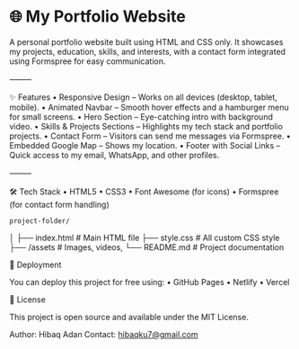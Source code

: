 # 🌐 My Portfolio Website

A personal portfolio website built using HTML and CSS only.
It showcases my projects, education, skills, and interests, with a contact form integrated using Formspree for easy communication.

⸻

✨ Features
	•	Responsive Design – Works on all devices (desktop, tablet, mobile).
	•	Animated Navbar – Smooth hover effects and a hamburger menu for small screens.
	•	Hero Section – Eye-catching intro with background video.
	•	Skills & Projects Sections – Highlights my tech stack and portfolio projects.
	•	Contact Form – Visitors can send me messages via Formspree.
	•	Embedded Google Map – Shows my location.
	•	Footer with Social Links – Quick access to my email, WhatsApp, and other profiles.

⸻

🛠 Tech Stack
	•	HTML5
	•	CSS3
	•	Font Awesome (for icons)
	•	Formspree (for contact form handling)

    project-folder/
│
├── index.html       # Main HTML file
├── style.css        # All custom CSS style
├── /assets          # Images, videos, 
└── README.md        # Project documentation

🚀 Deployment

You can deploy this project for free using:
	•	GitHub Pages
	•	Netlify
	•	Vercel



📜 License

This project is open source and available under the MIT License.

Author: Hibaq Adan 
Contact: hibaqku7@gmail.com